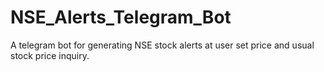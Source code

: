 # NSE_Alerts_Telegram_Bot
A telegram bot for generating NSE stock alerts at user set price and usual stock price inquiry.
